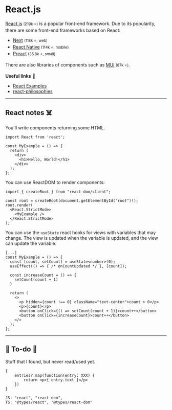 # React.js

<div class="row row-cols-lg-2"><div>

[React.js](https://react.dev/) <small>(219k ⭐)</small> is a popular front-end framework. Due to its popularity, there are some front-end frameworks based on React:

* [Next](https://github.com/vercel/next.js/) <small>(118k ⭐, web)</small>
* [React Native](https://github.com/facebook/react-native) <small>(114k ⭐, mobile)</small>
* [Preact](https://github.com/preactjs/preact) <small>(35.8k ⭐, small)</small>

There are also libraries of components such as [MUI](https://github.com/mui/material-ui) <small>(87k ⭐)</small>.
</div><div>

**Useful links** 📌

* [React Examples](https://reactjsexample.com/)
* [react-philosophies](https://github.com/mithi/react-philosophies)
</div></div>

<hr class="sep-both">

## React notes ☠️

<div class="row row-cols-lg-2"><div>

You'll write components returning some HTML.

```tsx!
import React from 'react';

const MyExample = () => {
  return (
    <div>
      <h1>Hello, World!</h1>
    </div>
  );
};
```

You can use ReactDOM to render components:

```tsx!
import { createRoot } from "react-dom/client";

const root = createRoot(document.getElementById("root")!);
root.render(
  <React.StrictMode>
    <MyExample />
  </React.StrictMode>
);
```
</div><div>

You can use the `useState` react hooks for views with variables that may change. The view is updated when the variable is updated, and the view can update the variable.

```tsx!
[...]
const MyExample = () => {
  const [count, setCount] = useState<number>(0);
  useEffect(() => { /* onCountUpdated */ }, [count]);
  
  const increaseCount = () => {
    setCount(count + 1)
  }
  
  return (
    <>
      <p hidden={count !== 0} className="text-center">count > 0</p>
      <p>{count}</p>
      <button onClick={() => setCount(count + 1)}>count++</button>
      <button onClick={increaseCount}>count++</button>
    </>
  );
};
```
</div></div>

<hr class="sep-both">

## 👻 To-do 👻

Stuff that I found, but never read/used yet.

<div class="row row-cols-lg-2"><div>

```tsx!
{
    entries?.map(function(entry: XXX) {
        return <p>{ entry.text }</p>
    })
}
```
</div><div>

```text!
JS: "react", "react-dom",
TS: "@types/react", "@types/react-dom"
```
</div></div>